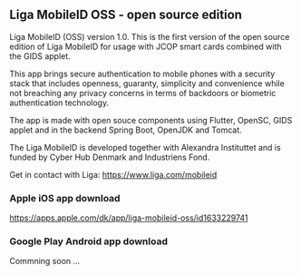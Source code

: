 ## Liga MobileID OSS - open source edition

Liga MobileID (OSS) version 1.0. This is the first version of the open source edition of Liga MobileID for usage with JCOP smart cards combined with the GIDS applet.

This app brings secure authentication to mobile phones with a security stack that includes openness, guaranty, simplicity and convenience while not breaching any privacy concerns in terms of backdoors or biometric authentication technology.

The app is made with open souce components using Flutter, OpenSC, GIDS applet and in the backend Spring Boot, OpenJDK and Tomcat.

The Liga MobileID is developed together with Alexandra Instituttet and is funded by Cyber Hub Denmark and Industriens Fond.

Get in contact with Liga: https://www.liga.com/mobileid

### Apple iOS app download

https://apps.apple.com/dk/app/liga-mobileid-oss/id1633229741

### Google Play Android app download

Commning soon ...


<!--

**Here are some ideas to get you started:**

🙋‍♀️ A short introduction - what is your organization all about?
🌈 Contribution guidelines - how can the community get involved?
👩‍💻 Useful resources - where can the community find your docs? Is there anything else the community should know?
🍿 Fun facts - what does your team eat for breakfast?
🧙 Remember, you can do mighty things with the power of [Markdown](https://docs.github.com/github/writing-on-github/getting-started-with-writing-and-formatting-on-github/basic-writing-and-formatting-syntax)
-->
